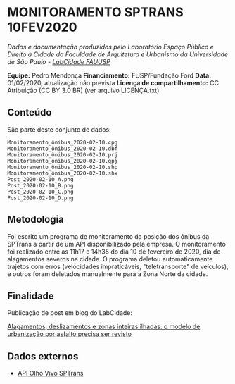 MONITORAMENTO SPTRANS 10FEV2020
============
*Dados e documentação produzidos pelo Laboratório Espaço Público e Direito à Cidade da Faculdade de Arquitetura e Urbanismo da Universidade de São Paulo - [LabCidade FAUUSP](http://www.labcidade.fau.usp.br/)*

**Equipe:** Pedro Mendonça
**Financiamento:** FUSP/Fundação Ford
**Data:** 01/02/2020, atualização não prevista
**Licença de compartilhamento:** CC Atribuição (CC BY 3.0 BR) (ver arquivo LICENÇA.txt)

## Conteúdo
São parte deste conjunto de dados:

    Monitoramento_ônibus_2020-02-10.cpg
    Monitoramento_ônibus_2020-02-10.dbf
    Monitoramento_ônibus_2020-02-10.prj
    Monitoramento_ônibus_2020-02-10.qpj
    Monitoramento_ônibus_2020-02-10.shp
    Monitoramento_ônibus_2020-02-10.shx
    Post_2020-02-10_A.png
    Post_2020-02-10_B.png
    Post_2020-02-10_C.png
    Post_2020-02-10_D.png

## Metodologia
Foi escrito um programa de monitoramento da posição dos ônibus da SPTrans a partir de um API disponibilizado pela empresa. O monitoramento foi realizado entre as 11h17 e 14h35 do dia 10 de fevereiro de 2020, dia de alagamentos severos na cidade. O programa deletou automaticamente trajetos com erros (velocidades impraticáveis, "teletransporte" de veículos), e outros foram deletados manualmente para a Zona Norte da cidade.

## Finalidade
Publicação de post em blog do LabCidade:

[Alagamentos, deslizamentos e zonas inteiras ilhadas: o modelo de urbanização por asfalto precisa ser revisto](http://www.labcidade.fau.usp.br/alagamentos-deslizamentos-e-zonas-inteiras-ilhadas-o-modelo-de-urbanizacao-por-asfalto-precisa-ser-revisto/)

## Dados externos
- [API Olho Vivo SPTrans](http://www.sptrans.com.br/desenvolvedores/)
